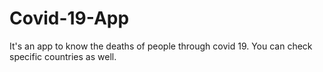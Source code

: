 # Covid-19-App
It's an app to know the deaths of people through covid 19. 
You can check specific countries as well.
